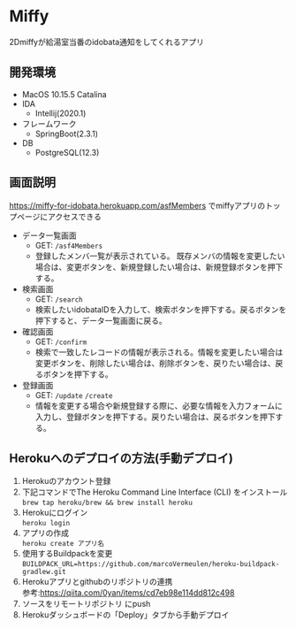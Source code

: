 # Miffy
2Dmiffyが給湯室当番のidobata通知をしてくれるアプリ
## 開発環境
- MacOS 10.15.5 Catalina
- IDA
    - Intellij(2020.1)
- フレームワーク
    - SpringBoot(2.3.1)
- DB
    - PostgreSQL(12.3)
## 画面説明
https://miffy-for-idobata.herokuapp.com/asfMembers
でmiffyアプリのトップページにアクセスできる
- データ一覧画面   
    - GET: `/asf4Members`
    - 登録したメンバ一覧が表示されている。
    既存メンバの情報を変更したい場合は、変更ボタンを、新規登録したい場合は、新規登録ボタンを押下する。
- 検索画面
    - GET: `/search`
    - 検索したいidobataIDを入力して、検索ボタンを押下する。戻るボタンを押下すると、データ一覧画面に戻る。
- 確認画面
    - GET: `/confirm`
    - 検索で一致したレコードの情報が表示される。情報を変更したい場合は変更ボタンを、削除したい場合は、削除ボタンを、戻りたい場合は、戻るボタンを押下する。
- 登録画面
    - GET: `/update` `/create`
    - 情報を変更する場合や新規登録する際に、必要な情報を入力フォームに入力し、登録ボタンを押下する。戻りたい場合は、戻るボタンを押下する。
## Herokuへのデプロイの方法(手動デプロイ)
1. Herokuのアカウント登録
2. 下記コマンドでThe Heroku Command Line Interface (CLI) をインストール<br>
   `brew tap heroku/brew && brew install heroku`
3. Herokuにログイン<br>
`heroku login`
4. アプリの作成<br>
`heroku create アプリ名`
5. 使用するBuildpackを変更<br>
`BUILDPACK_URL=https://github.com/marcoVermeulen/heroku-buildpack-gradlew.git`
6. Herokuアプリとgithubのリポジトリの連携<br>
参考:https://qiita.com/0yan/items/cd7eb98e114dd812c498
7. ソースをリモートリポジトリ にpush<br>
8. Herokuダッシュボードの「Deploy」タブから手動デプロイ<br>

